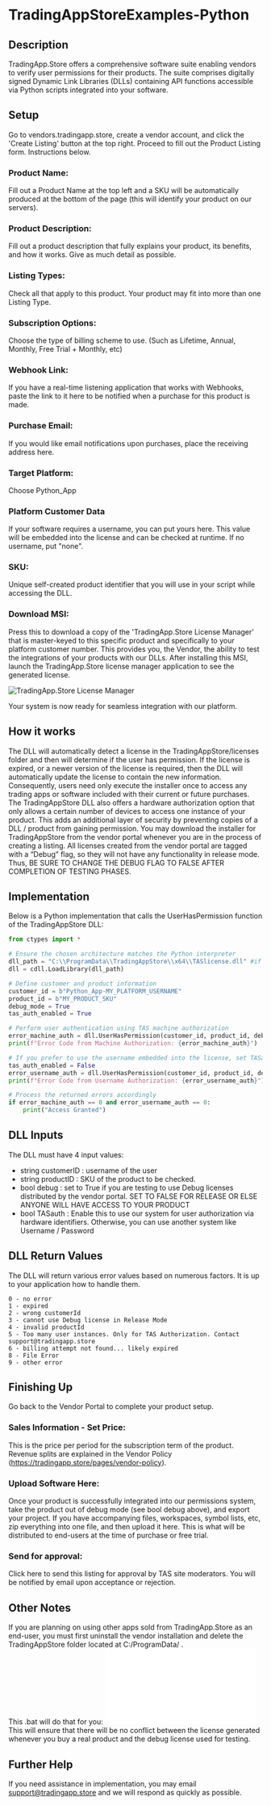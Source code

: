 # TradingAppStoreExamples-Python
## Description
TradingApp.Store offers a comprehensive software suite enabling vendors to verify user permissions for their products. The suite comprises digitally signed Dynamic Link Libraries (DLLs) containing API functions accessible via Python scripts integrated into your software.

## Setup
Go to vendors.tradingapp.store, create a vendor account, and click the 'Create Listing' button at the top right. Proceed to fill out the Product Listing form.  Instructions below.

### Product Name:
Fill out a Product Name at the top left and a SKU will be automatically produced at the bottom of the page (this will identify your product on our servers). 

### Product Description:
Fill out a product description that fully explains your product, its benefits, and how it works.  Give as much detail as possible.  

### Listing Types:
Check all that apply to this product.  Your product may fit into more than one Listing Type.  

### Subscription Options:
Choose the type of billing scheme to use. (Such as Lifetime, Annual, Monthly, Free Trial + Monthly, etc)

### Webhook Link:
If you have a real-time listening application that works with Webhooks, paste the link to it here to be notified when a purchase for this product is made.

### Purchase Email:
If you would like email notifications upon purchases, place the receiving address here.

### Target Platform:
Choose Python_App

### Platform Customer Data
If your software requires a username, you can put yours here. This value will be embedded into the license and can be checked at runtime. If no username, put "none".

### SKU:
Unique self-created product identifier that you will use in your script while accessing the DLL.

### Download MSI:
Press this to download a copy of the 'TradingApp.Store License Manager' that is master-keyed to this specific product and specifically to your platform customer number.  This provides you, the Vendor, the ability to test the integrations of your products with our DLLs.  After installing this MSI, launch the TradingApp.Store license manager application to see the generated license.  


![TradingApp.Store License Manager](licensemanager_screenshot.png)  

Your system is now ready for seamless integration with our platform.


## How it works
The DLL will automatically detect a license in the TradingAppStore/licenses folder and then will determine if the user has permission. If the license is expired, or a newer version of the license is required, then the DLL will automatically update the license to contain the new information. Consequently, users need only execute the installer once to access any trading apps or software included with their current or future purchases.
The TradingAppStore DLL also offers a hardware authorization option that only allows a certain number of devices to access one instance of your product. This adds an additional layer of security by preventing copies of a DLL / product from gaining permission.
You may download the installer for TradingAppStore from the vendor portal whenever you are in the process of creating a listing. All licenses created from the vendor portal are tagged with a “Debug” flag, so they will not have any functionality in release mode. Thus, BE SURE TO CHANGE THE DEBUG FLAG TO FALSE AFTER COMPLETION OF TESTING PHASES.

## Implementation
Below is a Python implementation that calls the UserHasPermission function of the TradingAppStore DLL:
```python
from ctypes import *

# Ensure the chosen architecture matches the Python interpreter
dll_path = "C:\\ProgramData\\TradingAppStore\\x64\\TASlicense.dll" #if using x86 use "C:\\ProgramData\\TradingAppStore\\x86\\TASlicense.dll"
dll = cdll.LoadLibrary(dll_path)

# Define customer and product information
customer_id = b"Python_App-MY_PLATFORM_USERNAME"
product_id = b"MY_PRODUCT_SKU"
debug_mode = True
tas_auth_enabled = True

# Perform user authentication using TAS machine authorization
error_machine_auth = dll.UserHasPermission(customer_id, product_id, debug_mode, tas_auth_enabled)
print(f"Error Code from Machine Authorization: {error_machine_auth}")

# If you prefer to use the username embedded into the license, set TASauth to False
tas_auth_enabled = False
error_username_auth = dll.UserHasPermission(customer_id, product_id, debug_mode, tas_auth_enabled)
print(f"Error Code from Username Authorization: {error_username_auth}")

# Process the returned errors accordingly
if error_machine_auth == 0 and error_username_auth == 0:
    print("Access Granted")
```

## DLL Inputs
The DLL must have 4 input values:
* string customerID :   username of the user
* string productID :    SKU of the product to be checked.
* bool debug :          set to True if you are testing to use Debug licenses distributed by the vendor portal. SET TO FALSE FOR RELEASE OR ELSE ANYONE WILL HAVE ACCESS TO YOUR PRODUCT
* bool TASauth :        Enable this to use our system for user authorization via hardware identifiers. Otherwise, you can use another system like Username / Password

## DLL Return Values
The DLL will return various error values based on numerous factors. It is up to your application how to handle them.
```
0 - no error
1 - expired
2 - wrong customerId
3 - cannot use Debug license in Release Mode
4 - invalid productId
5 - Too many user instances. Only for TAS Authorization. Contact support@tradingapp.store
6 - billing attempt not found... likely expired
8 - File Error
9 - other error
```

## Finishing Up
Go back to the Vendor Portal to complete your product setup.

### Sales Information - Set Price:
This is the price per period for the subscription term of the product.  Revenue splits are explained in the Vendor Policy (https://tradingapp.store/pages/vendor-policy).

### Upload Software Here:
Once your product is successfully integrated into our permissions system, take the product out of debug mode (see bool debug above), and export your project.  If you have accompanying files, workspaces, symbol lists, etc, zip everything into one file, and then upload it here.  This is what will be distributed to end-users at the time of purchase or free trial.

### Send for approval:
Click here to send this listing for approval by TAS site moderators.  You will be notified by email upon acceptance or rejection.


## Other Notes
If you are planning on using other apps sold from TradingApp.Store as an end-user, you must first uninstall the vendor installation and delete the TradingAppStore folder located at C:/ProgramData/ .  
This .bat will do that for you:  ![Delete TAS Folder Batch File](Delete_TAS_Folder.bat)
This will ensure that there will be no conflict between the license generated whenever you buy a real product and the debug license used for testing.

## Further Help
If you need assistance in implementation, you may email support@tradingapp.store and we will respond as quickly as possible.
